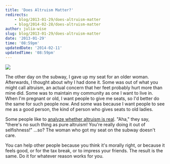```yaml
---
title: 'Does Altruism Matter?'
redirects:
    - blog/2013-01-29/does-altruism-matter
    - blog/2014-02-28/does-altruism-matter
author: julia-wise
slug: blog/2013-01-29/does-altruism-matter
date: '2013-01-29'
time: '08:59pm'
updatedDate: '2014-02-11'
updatedTime: '08:59pm'
---
```

![](/images/uploads/juliawise.jpg)

The other day on the subway, I gave up my seat for an older woman. Afterwards, I thought about why I had done it. Some was out of what you might call altruism, an actual concern that her feet probably hurt more than mine did. Some was to maintain my community as one I want to live in. When I'm pregnant or old, I want people to give me seats, so I'd better do the same for such people now. And some was because I want people to see me as a good person, the kind of person who gives seats to old ladies.

Some people like to [analyze whether altruism is real](http://www.google.com/search?client=ubuntu&amp;channel=fs&amp;q=is+altruism+real&amp;ie=utf-8&amp;oe=utf-8"). "Aha," they say, "there's no such thing as pure altruism! You're really doing it out of selfishness!"
...so? The woman who got my seat on the subway doesn't care.

You can help other people because you think it's morally right, or because it feels good, or for the tax break, or to impress your friends. The result is the same. Do it for whatever reason works for you.